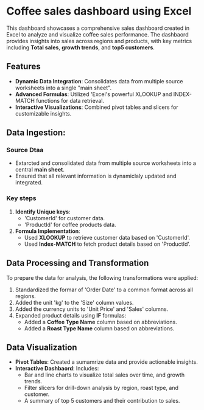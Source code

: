 # Coffee sales dashboard using Excel
This dashboard showcases a comprehensive sales dashboard created in Excel to analyze and visualize coffee sales performance. The dashbaord provides insights into sales across regions and products, with key metrics including **Total sales**, **growth trends**, and **top5 customers**.

## Features
- **Dynamic Data Integration**: Consolidates data from multiple source worksheets into a single "main sheet".
- **Advanced Formulas**: Utilized 'Excel's powerful XLOOKUP and INDEX-MATCH functions for data retrieval.
- **Interactive Visualizations**: Combined pivot tables and slicers for customizable insights.

## Data Ingestion:
### Source Dtaa
- Extarcted and consolidated data from multiple source worksheets into a central **main sheet**.
- Ensured that all relevant information is dynamiclaly updated and integrated.

### Key steps
1. **Identify Unique keys**:
   - 'CustomerId' for customer data.
   - 'ProductId' for coffee products data.
2. **Formula Implementation**:
   - Used **XLOOKUP** to retrieve customer data based on 'CustomerId'.
   - Used **Index-MATCH** to fetch product details based on 'ProductId'.

## Data Processing and Transformation
To prepare the data for analysis, the following transformations were applied:
1. Standardized the formar of 'Order Date' to a common format across all regions.
2. Added the unit 'kg' to the 'Size' column values.
3. Added the currency units to 'Unit Price' and 'Sales' columns.
4. Expanded product details using **IF** formulas:
   - Added a **Coffee Type Name** column based on abbreviations.
   - Added a **Roast Type Name** column based on abbreviations.

## Data Visualization
- **Pivot Tables**: Created a sumamrize data and provide actionable insights.
- **Interactive Dashbaord**: Includes:
  - Bar and line charts to visualize total sales over time, and growth trends.
  - Filter slicers for drill-down analysis by region, roast type, and customer.
  - A summary of top 5 customers and their contribution to sales. 
